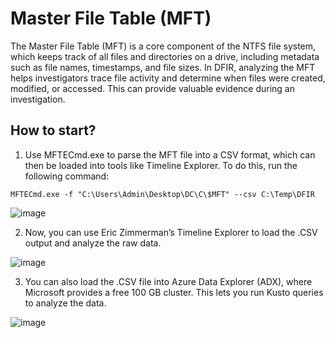 # Master File Table (MFT)

The Master File Table (MFT) is a core component of the NTFS file system, which keeps track of all files and directories on a drive, including metadata such as file names, timestamps, and file sizes. In DFIR, analyzing the MFT helps investigators trace file activity and determine when files were created, modified, or accessed. This can provide valuable evidence during an investigation.

## How to start?

1. Use MFTECmd.exe to parse the MFT file into a CSV format, which can then be loaded into tools like Timeline Explorer. To do this, run the following command:

```
MFTECmd.exe -f "C:\Users\Admin\Desktop\DC\C\$MFT" --csv C:\Temp\DFIR
```

![image](https://github.com/user-attachments/assets/1005bb0b-7cb9-48e9-becb-3e1b7a73d408)

2. Now, you can use Eric Zimmerman’s Timeline Explorer to load the .CSV output and analyze the raw data.

![image](https://github.com/user-attachments/assets/721a053a-4e56-4d90-b8b6-5e7dc27c807f)

3. You can also load the .CSV file into Azure Data Explorer (ADX), where Microsoft provides a free 100 GB cluster. This lets you run Kusto queries to analyze the data.

![image](https://github.com/user-attachments/assets/469883cf-9853-47ec-8d31-df0d1d0c9004)


